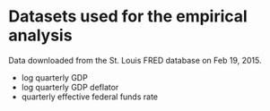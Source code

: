 Datasets used for the empirical analysis
========================================

Data downloaded from the St. Louis FRED database on Feb 19, 2015.
+ log quarterly GDP
+ log quarterly GDP deflator
+ quarterly effective federal funds rate
